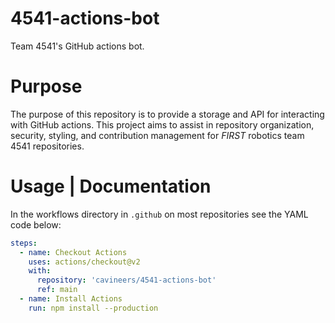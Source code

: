 # 4541-actions-bot
Team 4541's GitHub actions bot.

# Purpose
The purpose of this repository is to provide a storage and API for interacting with GitHub actions. This project aims to assist in repository organization, security, styling, and contribution management for *FIRST* robotics team 4541 repositories.

# Usage | Documentation
In the workflows directory in `.github` on most repositories see the YAML code below:

```yml
steps:
  - name: Checkout Actions
    uses: actions/checkout@v2
    with:
      repository: 'cavineers/4541-actions-bot'
      ref: main
  - name: Install Actions
    run: npm install --production
```